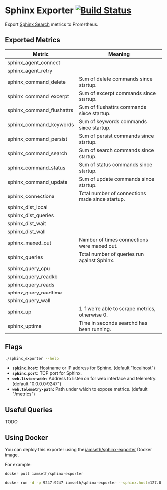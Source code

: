 # Sphinx Exporter [![Build Status](https://travis-ci.org/iamseth/sphinx_exporter.svg)](https://travis-ci.org/iamseth/sphinx_exporter.svg)


Export [Sphinx Search](http://sphinxsearch.com/) metrics to Prometheus.

## Exported Metrics

|Metric|Meaning|
|------|------|
|sphinx_agent_connect||
|sphinx_agent_retry||
|sphinx_command_delete|Sum of delete commands since startup.|
|sphinx_command_excerpt|Sum of excerpt commands since startup.|
|sphinx_command_flushattrs|Sum of flushattrs commands since startup.|
|sphinx_command_keywords|Sum of keywords commands since startup.|
|sphinx_command_persist|Sum of persist commands since startup.|
|sphinx_command_search|Sum of search commands since startup.|
|sphinx_command_status|Sum of status commands since startup.|
|sphinx_command_update|Sum of update commands since startup.|
|sphinx_connections|Total number of connections made since startup.|
|sphinx_dist_local||
|sphinx_dist_queries||
|sphinx_dist_wait||
|sphinx_dist_wall||
|sphinx_maxed_out|Number of times connections were maxed out.|
|sphinx_queries|Total number of queries run against Sphinx.|
|sphinx_query_cpu||
|sphinx_query_readkb||
|sphinx_query_reads||
|sphinx_query_readtime||
|sphinx_query_wall||
|sphinx_up|1 if we're able to scrape metrics, otherwise 0.|
|sphinx_uptime|Time in seconds searchd has been running.|

## Flags

```bash
./sphinx_exporter --help
```

* __`sphinx.host`:__ Hostname or IP address for Sphinx. (default "localhost")
* __`sphinx.port`:__ TCP port for Sphinx.
* __`web.listen-addr`:__ Address to listen on for web interface and telemetry. (default "0.0.0.0:9247")
* __`web.telemetry-path`:__ Path under which to expose metrics. (default "/metrics")

## Useful Queries

TODO

## Using Docker

You can deploy this exporter using the [iamseth/sphinx-exporter](https://registry.hub.docker.com/u/iamseth/sphinx-exporter) Docker image.

For example:

```bash
docker pull iamseth/sphinx-exporter

docker run -d -p 9247:9247 iamseth/sphinx-exporter --sphinx.host=127.0.0.1
```
